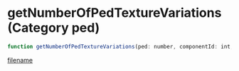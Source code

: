 # getNumberOfPedTextureVariations (Category ped)

```js
function getNumberOfPedTextureVariations(ped: number, componentId: int, drawableId: int): int
```

[filename](getNumberOfPedTextureVariations_m.md ':include')